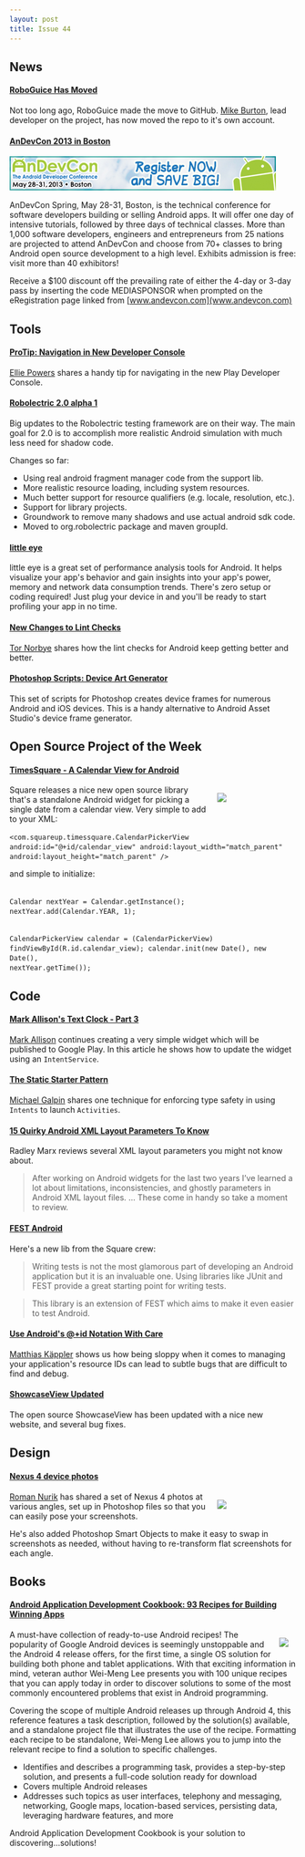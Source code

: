 ```yaml
---
layout: post
title: Issue 44
---
```

## News

#### [RoboGuice Has Moved](https://plus.google.com/u/0/110056285015864219461/posts/Hg16ta3wcQu)
Not too long ago, RoboGuice made the move to GitHub. [Mike Burton](https://plus.google.com/u/0/110056285015864219461), lead developer on the project, has now moved the repo to it's own account.

#### [AnDevCon 2013 in Boston](http://www.andevcon.com)
<img src="/images/AnDevCon_Boston.jpg">

AnDevCon Spring, May 28-31, Boston, is the technical conference for software developers building or selling Android apps.  It will offer one day of intensive tutorials, followed by three days of technical classes.  More than 1,000 software developers, engineers and entrepreneurs from 25 nations are projected to attend AnDevCon and choose from 70+ classes to bring Android open source development to a high level. Exhibits admission is free:  visit more than 40 exhibitors!  

Receive a $100 discount off the prevailing rate of either the 4-day or 3-day pass by inserting the code MEDIASPONSOR when prompted on the eRegistration page linked from [www.andevcon.com](www.andevcon.com) 

## Tools

#### [ProTip: Navigation in New Developer Console](https://plus.google.com/u/0/100189531984607939401/posts/W5S7CXXQcWZ)
[Ellie Powers](https://plus.google.com/u/0/100189531984607939401) shares a handy tip for navigating in the new Play Developer Console.

#### [Robolectric 2.0 alpha 1](http://robolectric.blogspot.it/2013/01/robolectric-20-alpha-1.html)
Big updates to the Robolectric testing framework are on their way. The main goal for 2.0 is to accomplish more realistic Android simulation with much less need for shadow code.

Changes so far:

* Using real android fragment manager code from the support lib.
* More realistic resource loading, including system resources.
* Much better support for resource qualifiers (e.g. locale, resolution, etc.).
* Support for library projects.
* Groundwork to remove many shadows and use actual android sdk code.
* Moved to org.robolectric package and maven groupId.

#### [little eye](http://www.littleeye.co/)
little eye is a great set of performance analysis tools for Android. It helps visualize your app's behavior and gain insights into your app's power, memory and network data consumption trends. There's zero setup or coding required! Just plug your device in and you'll be ready to start profiling your app in no time.

#### [New Changes to Lint Checks](https://plus.google.com/116539451797396019960/posts/ZEqjQ4DJqCG0)
[Tor Norbye](https://plus.google.com/116539451797396019960) shares how the lint checks for Android keep getting better and better.

#### [Photoshop Scripts: Device Art Generator](https://github.com/Ashung/Device-Art-Generator)
This set of scripts for Photoshop creates device frames for numerous Android and iOS devices. This is a handy alternative to Android Asset Studio's device frame generator.

## Open Source Project of the Week

#### [TimesSquare - A Calendar View for Android](http://corner.squareup.com/2013/01/times-square.html)
<img src="https://github.com/square/android-times-square/raw/master/timesSquareScreenshot.png" style="float: right; margin: 1em; width: 125px;" /> 
Square releases a nice new open source library that's a standalone Android widget for picking a single date from a calendar view. Very simple to add to your XML:

`<com.squareup.timessquare.CalendarPickerView
    android:id="@+id/calendar_view"
    android:layout_width="match_parent"
    android:layout_height="match_parent"
    />`

and simple to initialize:

<code>
Calendar nextYear = Calendar.getInstance();
nextYear.add(Calendar.YEAR, 1);

CalendarPickerView calendar = (CalendarPickerView) findViewById(R.id.calendar_view);
calendar.init(new Date(), new Date(), nextYear.getTime());
</code>

## Code

#### [Mark Allison's Text Clock - Part 3](http://blog.stylingandroid.com/archives/1501)
[Mark Allison](https://plus.google.com/101161883485148457960) continues creating a very simple widget which will be published to Google Play. In this article he shows how to update the widget using an `IntentService`.

#### [The Static Starter Pattern](http://fupeg.blogspot.com/2011/02/static-starter-pattern.html)
[Michael Galpin](https://plus.google.com/116207116265059961468) shares one technique for enforcing type safety in using `Intents` to launch `Activities`.

#### [15 Quirky Android XML Layout Parameters To Know](http://radleymarx.com/blog/15-quirky-android-xml-layout-parameters-to-know/)
Radley Marx reviews several XML layout parameters you might not know about. 
> After working on Android widgets for the last two years I’ve learned a lot about limitations, inconsistencies, and ghostly parameters in Android XML layout files.
> …
> These come in handy so take a moment to review.

#### [FEST Android](http://square.github.com/fest-android/)
Here's a new lib from the Square crew: 
> Writing tests is not the most glamorous part of developing an Android application but it is an invaluable one. Using libraries like JUnit and FEST provide a great starting point for writing tests.

> This library is an extension of FEST which aims to make it even easier to test Android.

#### [Use Android's @+id Notation With Care](http://androitism.posterous.com/use-androids-id-notation-with-care)
[Matthias Käppler](https://plus.google.com/u/0/112265135089213955243) shows us how being sloppy when it comes to managing your application's resource IDs can lead to subtle bugs that are difficult to find and debug.

#### [ShowcaseView Updated](http://espiandev.github.com/ShowcaseView/)
The open source ShowcaseView has been updated with a nice new website, and several bug fixes.

## Design

#### [Nexus 4 device photos](https://plus.google.com/u/0/113735310430199015092/posts/eZ3XBDgWAKx)
<img src="https://lh6.googleusercontent.com/-VjbvrYi-soE/UPmnn1ZbTSI/AAAAAAAAnuY/ltPCoSsKebY/s622/N4TLH.png" style="float: right; margin: 1em; width: 125px;" /> 

[Roman Nurik](https://plus.google.com/113735310430199015092) has shared a set of Nexus 4 photos at various angles, set up in Photoshop files so that you can easily pose your screenshots.

He's also added Photoshop Smart Objects to make it easy to swap in screenshots as needed, without having to re-transform flat screenshots for each angle.

## Books

#### [Android Application Development Cookbook: 93 Recipes for Building Winning Apps](http://amzn.to/XTjDVy)
<img src="http://media.wiley.com/product_data/coverImage/73/11181776/1118177673.jpg" style="float: right; margin: 1em;" /> 

A must-have collection of ready-to-use Android recipes!
The popularity of Google Android devices is seemingly unstoppable and the Android 4 release offers, for the first time, a single OS solution for building both phone and tablet applications. With that exciting information in mind, veteran author Wei-Meng Lee presents you with 100 unique recipes that you can apply today in order to discover solutions to some of the most commonly encountered problems that exist in Android programming.

Covering the scope of multiple Android releases up through Android 4, this reference features a task description, followed by the solution(s) available, and a standalone project file that illustrates the use of the recipe. Formatting each recipe to be standalone, Wei-Meng Lee allows you to jump into the relevant recipe to find a solution to specific challenges.

* Identifies and describes a programming task, provides a step-by-step solution, and presents a full-code solution ready for download
* Covers multiple Android releases
* Addresses such topics as user interfaces, telephony and messaging, networking, Google maps, location-based services, persisting data, leveraging hardware features, and more

Android Application Development Cookbook is your solution to discovering...solutions!

